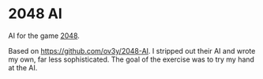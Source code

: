 # 2048 AI

AI for the game [2048](https://github.com/gabrielecirulli/2048).

Based on https://github.com/ov3y/2048-AI.  I stripped out their AI and wrote my own, far less sophisticated.  The goal of the exercise was to try my hand at the AI.  

